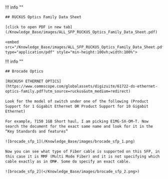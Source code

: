 !!! info ""

    ## RUCKUS Optics Family Data Sheet

    [click to open PDF in new tab](/Knowledge_Base/images/ALL_SFP_RUCKUS_Optics_Family_Data_Sheet.pdf)

    <embed src="/Knowledge_Base/images/ALL_SFP_RUCKUS_Optics_Family_Data_Sheet.pdf" type="application/pdf" style="min-height:100vh;width:100%">


!!! info ""

    ## Brocade Optics

    [RUCKUS® ETHERNET OPTICS](https://www.commscope.com/globalassets/digizuite/61722-ds-ethernet-optics-family.pdf?utm_source=ruckus&utm_medium=redirect)

    Look for the model of switch under one of the following (Product Support for 1 Gigabit Ethernet OR Product Support for 10 Gigabit Ethernet)

    For example, 7150 1GB Short haul, I am picking E1MG-SX-OM-T. Now search the document for the exact same name and look for it in the “Key Standards and features”

    ![brocade_sfp_1](/Knowledge_Base/images/brocade_sfp_1.png)

    Now you can see what type of Fiber cable is supported on this SFP, in this case it is MMF (Multi Mode Fiber) and it is not specifying which cable exactly as in OM#. Some do specify an exact cable.

    ![brocade_sfp_2](</Knowledge_Base/images/brocade_sfp_2.png>)
